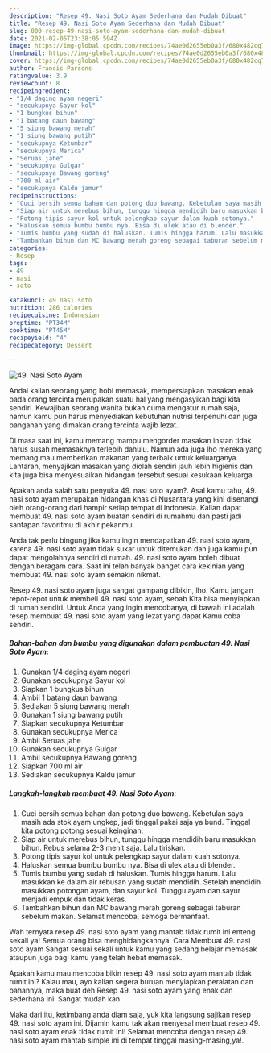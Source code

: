 ```yaml
---
description: "Resep 49. Nasi Soto Ayam Sederhana dan Mudah Dibuat"
title: "Resep 49. Nasi Soto Ayam Sederhana dan Mudah Dibuat"
slug: 800-resep-49-nasi-soto-ayam-sederhana-dan-mudah-dibuat
date: 2021-02-05T23:38:05.594Z
image: https://img-global.cpcdn.com/recipes/74ae0d2655eb0a3f/680x482cq70/49-nasi-soto-ayam-foto-resep-utama.jpg
thumbnail: https://img-global.cpcdn.com/recipes/74ae0d2655eb0a3f/680x482cq70/49-nasi-soto-ayam-foto-resep-utama.jpg
cover: https://img-global.cpcdn.com/recipes/74ae0d2655eb0a3f/680x482cq70/49-nasi-soto-ayam-foto-resep-utama.jpg
author: Francis Parsons
ratingvalue: 3.9
reviewcount: 8
recipeingredient:
- "1/4 daging ayam negeri"
- "secukupnya Sayur kol"
- "1 bungkus bihun"
- "1 batang daun bawang"
- "5 siung bawang merah"
- "1 siung bawang putih"
- "secukupnya Ketumbar"
- "secukupnya Merica"
- "Seruas jahe"
- "secukupnya Gulgar"
- "secukupnya Bawang goreng"
- "700 ml air"
- "secukupnya Kaldu jamur"
recipeinstructions:
- "Cuci bersih semua bahan dan potong duo bawang. Kebetulan saya masih ada stok ayam ungkep, jadi tinggal pakai saja ya bund. Tinggal kita potong potong sesuai keinginan."
- "Siap air untuk merebus bihun, tunggu hingga mendidih baru masukkan bihun. Rebus selama 2-3 menit saja. Lalu tiriskan."
- "Potong tipis sayur kol untuk pelengkap sayur dalam kuah sotonya."
- "Haluskan semua bumbu bumbu nya. Bisa di ulek atau di blender."
- "Tumis bumbu yang sudah di haluskan. Tumis hingga harum. Lalu masukkan ke dalam air rebusan yang sudah mendidih. Setelah mendidih masukkan potongan ayam, dan sayur kol. Tunggu ayam dan sayur menjadi empuk dan tidak keras."
- "Tambahkan bihun dan MC bawang merah goreng sebagai taburan sebelum makan. Selamat mencoba, semoga bermanfaat."
categories:
- Resep
tags:
- 49
- nasi
- soto

katakunci: 49 nasi soto 
nutrition: 286 calories
recipecuisine: Indonesian
preptime: "PT34M"
cooktime: "PT45M"
recipeyield: "4"
recipecategory: Dessert

---
```



![49. Nasi Soto Ayam](https://img-global.cpcdn.com/recipes/74ae0d2655eb0a3f/680x482cq70/49-nasi-soto-ayam-foto-resep-utama.jpg)

Andai kalian seorang yang hobi memasak, mempersiapkan masakan enak pada orang tercinta merupakan suatu hal yang mengasyikan bagi kita sendiri. Kewajiban seorang  wanita bukan cuma mengatur rumah saja, namun kamu pun harus menyediakan kebutuhan nutrisi terpenuhi dan juga panganan yang dimakan orang tercinta wajib lezat.

Di masa  saat ini, kamu memang mampu mengorder masakan instan tidak harus susah memasaknya terlebih dahulu. Namun ada juga lho mereka yang memang mau memberikan makanan yang terbaik untuk keluarganya. Lantaran, menyajikan masakan yang diolah sendiri jauh lebih higienis dan kita juga bisa menyesuaikan hidangan tersebut sesuai kesukaan keluarga. 



Apakah anda salah satu penyuka 49. nasi soto ayam?. Asal kamu tahu, 49. nasi soto ayam merupakan hidangan khas di Nusantara yang kini disenangi oleh orang-orang dari hampir setiap tempat di Indonesia. Kalian dapat membuat 49. nasi soto ayam buatan sendiri di rumahmu dan pasti jadi santapan favoritmu di akhir pekanmu.

Anda tak perlu bingung jika kamu ingin mendapatkan 49. nasi soto ayam, karena 49. nasi soto ayam tidak sukar untuk ditemukan dan juga kamu pun dapat mengolahnya sendiri di rumah. 49. nasi soto ayam boleh dibuat dengan beragam cara. Saat ini telah banyak banget cara kekinian yang membuat 49. nasi soto ayam semakin nikmat.

Resep 49. nasi soto ayam juga sangat gampang dibikin, lho. Kamu jangan repot-repot untuk membeli 49. nasi soto ayam, sebab Kita bisa menyiapkan di rumah sendiri. Untuk Anda yang ingin mencobanya, di bawah ini adalah resep membuat 49. nasi soto ayam yang lezat yang dapat Kamu coba sendiri.

<!--inarticleads1-->

##### Bahan-bahan dan bumbu yang digunakan dalam pembuatan 49. Nasi Soto Ayam:

1. Gunakan 1/4 daging ayam negeri
1. Gunakan secukupnya Sayur kol
1. Siapkan 1 bungkus bihun
1. Ambil 1 batang daun bawang
1. Sediakan 5 siung bawang merah
1. Gunakan 1 siung bawang putih
1. Siapkan secukupnya Ketumbar
1. Gunakan secukupnya Merica
1. Ambil Seruas jahe
1. Gunakan secukupnya Gulgar
1. Ambil secukupnya Bawang goreng
1. Siapkan 700 ml air
1. Sediakan secukupnya Kaldu jamur




<!--inarticleads2-->

##### Langkah-langkah membuat 49. Nasi Soto Ayam:

1. Cuci bersih semua bahan dan potong duo bawang. Kebetulan saya masih ada stok ayam ungkep, jadi tinggal pakai saja ya bund. Tinggal kita potong potong sesuai keinginan.
1. Siap air untuk merebus bihun, tunggu hingga mendidih baru masukkan bihun. Rebus selama 2-3 menit saja. Lalu tiriskan.
1. Potong tipis sayur kol untuk pelengkap sayur dalam kuah sotonya.
1. Haluskan semua bumbu bumbu nya. Bisa di ulek atau di blender.
1. Tumis bumbu yang sudah di haluskan. Tumis hingga harum. Lalu masukkan ke dalam air rebusan yang sudah mendidih. Setelah mendidih masukkan potongan ayam, dan sayur kol. Tunggu ayam dan sayur menjadi empuk dan tidak keras.
1. Tambahkan bihun dan MC bawang merah goreng sebagai taburan sebelum makan. Selamat mencoba, semoga bermanfaat.




Wah ternyata resep 49. nasi soto ayam yang mantab tidak rumit ini enteng sekali ya! Semua orang bisa menghidangkannya. Cara Membuat 49. nasi soto ayam Sangat sesuai sekali untuk kamu yang sedang belajar memasak ataupun juga bagi kamu yang telah hebat memasak.

Apakah kamu mau mencoba bikin resep 49. nasi soto ayam mantab tidak rumit ini? Kalau mau, ayo kalian segera buruan menyiapkan peralatan dan bahannya, maka buat deh Resep 49. nasi soto ayam yang enak dan sederhana ini. Sangat mudah kan. 

Maka dari itu, ketimbang anda diam saja, yuk kita langsung sajikan resep 49. nasi soto ayam ini. Dijamin kamu tak akan menyesal membuat resep 49. nasi soto ayam enak tidak rumit ini! Selamat mencoba dengan resep 49. nasi soto ayam mantab simple ini di tempat tinggal masing-masing,ya!.

